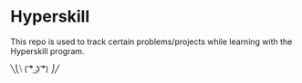 # Hyperskill

This repo is used to track certain problems/projects while learning with the Hyperskill program.


   ╲⎝⧹ ( ͡° ͜ʖ ͡°) ⎠╱
